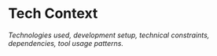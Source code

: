 # Tech Context

*Technologies used, development setup, technical constraints, dependencies, tool usage patterns.*
